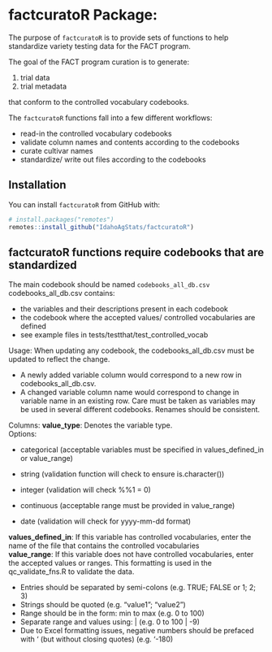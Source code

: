 # factcuratoR Package:

The purpose of `factcuratoR` is to provide sets of functions to 
help standardize variety testing data for the FACT program.

The goal of the FACT program curation is to generate:

1. trial data
2. trial metadata

that conform to the controlled vocabulary codebooks.

The `factcuratoR` functions fall into a few different workflows: 

- read-in the controlled vocabulary codebooks
- validate column names and contents according to the codebooks
- curate cultivar names
- standardize/ write out files according to the codebooks

## Installation

You can install `factcuratoR` from GitHub with:

``` r
# install.packages("remotes")
remotes::install_github("IdahoAgStats/factcuratoR")
```

## factcuratoR functions require codebooks that are standardized
The main codebook should be named `codebooks_all_db.csv`
codebooks_all_db.csv contains:  
- the variables and their descriptions present in each codebook   
- the codebook where the accepted values/ controlled vocabularies are defined
- see example files in tests/testthat/test_controlled_vocab

Usage:
When updating any codebook, the codebooks_all_db.csv must be updated to reflect the change.   
- A newly added variable column would correspond to a new row in codebooks_all_db.csv.   
- A changed variable column name would correspond to change in variable name in an existing row.  Care must be taken as variables may be used in several different codebooks.  Renames should be consistent.  

Columns: 
**value_type**: Denotes the variable type.  
Options:
- categorical (acceptable variables must be specified in values_defined_in or value_range)

- string (validation function will check to ensure is.character())

- integer (validation will check %%1 = 0)

- continuous (acceptable range must be provided in value_range)

- date (validation will check for yyyy-mm-dd format)


**values_defined_in**: If this variable has controlled vocabularies, enter the name of the file that contains the controlled vocabularies    
**value_range**: If this variable does not have controlled vocabularies, enter the accepted values or ranges.  This formatting is used in the qc_validate_fns.R to validate the data.  
  - Entries should be separated by semi-colons (e.g. TRUE; FALSE or 1; 2; 3)
  -  Strings should be quoted (e.g. “value1”; “value2”)  
  -  Range should be in the form: min to max (e.g. 0 to 100) 
  -  Separate range and values using: | (e.g. 0 to 100 | -9)
  -  Due to Excel formatting issues, negative numbers should be prefaced with ‘ (but without closing quotes) (e.g. ‘-180)


